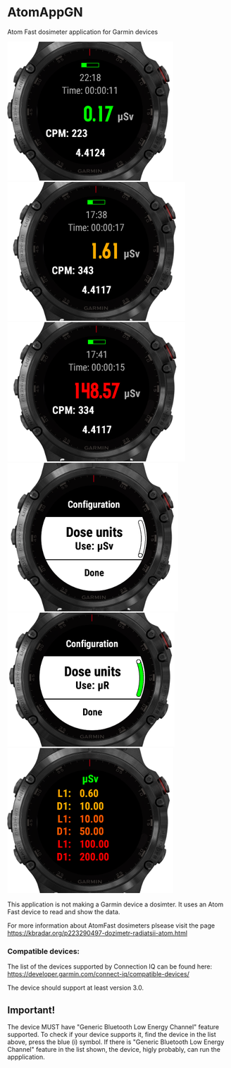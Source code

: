 # AtomAppGN
Atom Fast dosimeter application for Garmin devices

![Fenix 5 Plus view](docs/ScreenShot.png)
![Fenix 5 Plus view](docs/L1Threshold.png)
![Fenix 5 Plus view](docs/L3Threshold.PNG)
![Fenix 5 Plus view](docs/Config001.png)
![Fenix 5 Plus view](docs/Config002.PNG)
![Fenix 5 Plus view](docs/Thresholds.png)



This application is not making a Garmin device a dosimter. 
It uses an Atom Fast device to read and show the data.

For more information about AtomFast dosimeters plsease visit the page https://kbradar.org/p223290497-dozimetr-radiatsii-atom.html

### Compatible devices:

The list of the devices supported by Connection IQ can be found here: https://developer.garmin.com/connect-iq/compatible-devices/

The device should support at least version 3.0. 

## Important! 

The device MUST have "Generic Bluetooth Low Energy Channel" feature supported. To check if your device supports it, find the device in the list above, press the blue (i) symbol. If there is "Generic Bluetooth Low Energy Channel" feature in the list shown, the device, higly probably, can run the appplication. 
